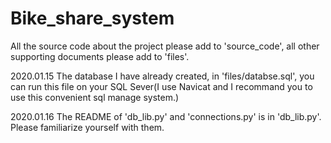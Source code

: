 # Bike_share_system


All the source code about the project please add to 'source_code',
all other supporting documents please add to 'files'.

2020.01.15
The database I have already created, in 'files/databse.sql', you can run this file on your SQL Sever(I use Navicat and I recommand you to use this convenient sql manage system.)

2020.01.16
The README of 'db_lib.py' and 'connections.py' is in 'db_lib.py'. Please familiarize yourself with them.

